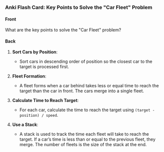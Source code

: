 ### Anki Flash Card: Key Points to Solve the "Car Fleet" Problem

#### Front

What are the key points to solve the "Car Fleet" problem?

#### Back

1. **Sort Cars by Position**:
    - Sort cars in descending order of position so the closest car to the target is processed first.

2. **Fleet Formation**:
    - A fleet forms when a car behind takes less or equal time to reach the target than the car in front. The cars merge
      into a single fleet.

3. **Calculate Time to Reach Target**:
    - For each car, calculate the time to reach the target using `(target - position) / speed`.

4. **Use a Stack**:
    - A stack is used to track the time each fleet will take to reach the target. If a car’s time is less than or equal
      to the previous fleet, they merge. The number of fleets is the size of the stack at the end.
